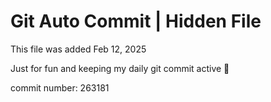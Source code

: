 # Git Auto Commit | Hidden File

This file was added Feb 12, 2025

Just for fun and keeping my daily git commit active 🤪

commit number: 263181
